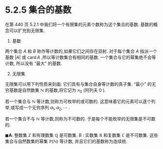# 5.2.5 集合的基数

在第 440 页 5.2.1 中我们将一个有限集的元素个数称为这个集合的基数. 基数的概念可以扩充到无限集.

1. 基数

两个集合 $A$ 和 $B$ 称作等计数的,如果它们之间存在双射. 对于每个集合 $A$ 指派一个基数 $\left| A\right|$ 或 $\operatorname{card}A$ ,所以等计数集合有相同的基数. 一个集合与它的幂集绝不会等计数, 所以没有 “最大” 的基数.

2. 无限集

无限集可以用下列性质来刻画: 它们具有与集合自身等计数的真子集. “最小” 的无穷基数是自然数集 $\mathbb{N}$ 的基数,将它记为 ${\aleph }_{0}$ (阿列夫 0 ).

若一个集合与 $\mathbb{N}$ 等计数,则称为可枚举的或可数的. 这意味着它的元素可以逐个列举,或写成一个无穷序列 ${a}_{1},{a}_{2},\cdots$ .

若一个集合不与 $\mathbb{N}$ 等计数,则称为不可数的. 于是每个不能枚举的无限集是不可数的.

$\blacksquare \mathbf{A}$: 整数集 $\mathbb{Z}$ 和有理数集 $\mathbb{Q}$ 是可数集. B : 实数集 $\mathbb{R}$ 和复数集 $\mathbb{C}$ 是不可数集. 这些集合与自然数集的幂集 $\mathbb{P}\left( \mathbb{N}\right)$ 等计数, 并且它们的基数称为连续统.

